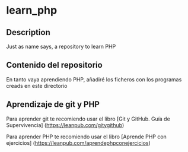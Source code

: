 # learn_php

## Description
Just as name says, a repository to learn PHP

## Contenido del repositorio
En tanto vaya aprendiendo PHP, añadiré los ficheros con los programas creads en este directorio

## Aprendizaje de git y PHP

Para aprender git te recomiendo usar el libro [Git y GitHub. Guía de Supervivencia] (https://leanpub.com/gitygithub) 

Para aprender PHP te recomiendo usar el libro [Aprende PHP con ejercicios] (https://leanpub.com/aprendephpconejercicios) 